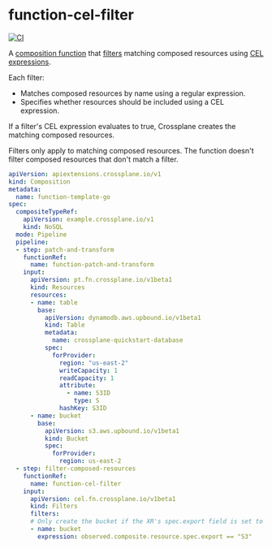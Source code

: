 # function-cel-filter
[![CI](https://github.com/negz/function-cel-filter/actions/workflows/ci.yml/badge.svg)](https://github.com/negz/function-cel-filter/actions/workflows/ci.yml)

A [composition function][functions] that [filters][filter] matching composed
resources using [CEL expressions][cel].

Each filter:

* Matches composed resources by name using a regular expression.
* Specifies whether resources should be included using a CEL expression.

If a filter's CEL expression evaluates to true, Crossplane creates the matching
composed resources.

Filters only apply to matching composed resources. The function doesn't filter
composed resources that don't match a filter. 

```yaml
apiVersion: apiextensions.crossplane.io/v1
kind: Composition
metadata:
  name: function-template-go
spec:
  compositeTypeRef:
    apiVersion: example.crossplane.io/v1
    kind: NoSQL
  mode: Pipeline
  pipeline:
  - step: patch-and-transform
    functionRef:
      name: function-patch-and-transform
    input:
      apiVersion: pt.fn.crossplane.io/v1beta1
      kind: Resources
      resources:
      - name: table
        base:
          apiVersion: dynamodb.aws.upbound.io/v1beta1
          kind: Table
          metadata:
            name: crossplane-quickstart-database
          spec:
            forProvider:
              region: "us-east-2"
              writeCapacity: 1
              readCapacity: 1
              attribute:
                - name: S3ID
                  type: S
              hashKey: S3ID
      - name: bucket
        base:
          apiVersion: s3.aws.upbound.io/v1beta1
          kind: Bucket
          spec:
            forProvider:
              region: us-east-2
  - step: filter-composed-resources
    functionRef:
      name: function-cel-filter
    input:
      apiVersion: cel.fn.crossplane.io/v1beta1
      kind: Filters
      filters:
      # Only create the bucket if the XR's spec.export field is set to "S3".
      - name: bucket
        expression: observed.composite.resource.spec.export == "S3"
```

[functions]: https://docs.crossplane.io/latest/concepts/composition-functions
[cel]: https://github.com/google/cel-spec
[filter]: https://en.wikipedia.org/wiki/Filter_(higher-order_function)
